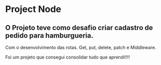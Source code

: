 <h1>Project Node</h1>

<h2>O Projeto teve como desafio criar cadastro de pedido para hamburgueria. </h2>
Com o desenvolvimento das rotas. Get, put, delete, patch e Middleware.

Foi um projeto que consegui consolidar tudo que aprendi!!!!
